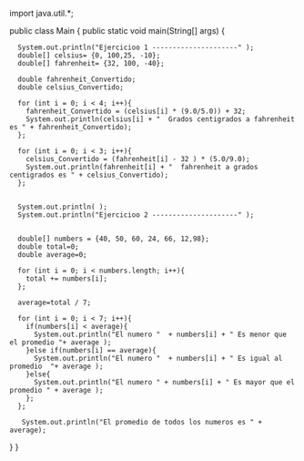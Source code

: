 import java.util.*;

public class Main {
    public static void main(String[] args) {
      
      
      System.out.println("Ejercicioo 1 ---------------------" );
      double[] celsius= {0, 100,25, -10};
      double[] fahrenheit= {32, 100, -40};
      
      double fahrenheit_Convertido;
      double celsius_Convertido;
      
      for (int i = 0; i < 4; i++){
        fahrenheit_Convertido = (celsius[i] * (9.0/5.0)) + 32;
        System.out.println(celsius[i] + "  Grados centigrados a fahrenheit es " + fahrenheit_Convertido);
      };
      
      for (int i = 0; i < 3; i++){
        celsius_Convertido = (fahrenheit[i] - 32 ) * (5.0/9.0);
        System.out.println(fahrenheit[i] + "  fahrenheit a grados centigrados es " + celsius_Convertido);
      };
      
      
      System.out.println( );
      System.out.println("Ejercicioo 2 ---------------------" );

      
      double[] numbers = {40, 50, 60, 24, 66, 12,98};
      double total=0;
      double average=0;
      
      for (int i = 0; i < numbers.length; i++){
        total += numbers[i];
      };
      
      average=total / 7;
      
      for (int i = 0; i < 7; i++){
        if(numbers[i] < average){
          System.out.println("El numero "  + numbers[i] + " Es menor que el promedio "+ average );
        }else if(numbers[i] == average){
          System.out.println("El numero "  + numbers[i] + " Es igual al promedio  "+ average );
        }else{
          System.out.println("El numero " + numbers[i] + " Es mayor que el promedio " + average );
        };
      };
      
       System.out.println("El promedio de todos los numeros es " + average);
  }
}
